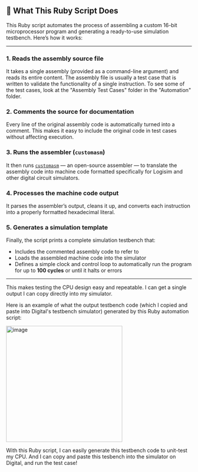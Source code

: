 ## 📄 What This Ruby Script Does

This Ruby script automates the process of assembling a custom 16-bit microprocessor program and generating a ready-to-use simulation testbench. Here’s how it works:




---

###  1. Reads the assembly source file  
It takes a single assembly (provided as a command-line argument) and reads its entire content. The assembly file is usually a test case that is written to validate the functionality of a single instruction. To see some of the test cases, look at the "Assembly Test Cases" folder in the "Automation" folder. 

###  2. Comments the source for documentation  
Every line of the original assembly code is automatically turned into a comment. This makes it easy to include the original code in test cases without affecting execution.

###  3. Runs the assembler (`customasm`)  
It then runs [`customasm`](https://github.com/HLorenzi/customasm) — an open-source assembler — to translate the assembly code into machine code formatted specifically for Logisim and other digital circuit simulators.

###  4. Processes the machine code output  
It parses the assembler’s output, cleans it up, and converts each instruction into a properly formatted hexadecimal literal.

###  5. Generates a simulation template  
Finally, the script prints a complete simulation testbench that:
-  Includes the commented assembly code to refer to
-  Loads the assembled machine code into the simulator
-  Defines a simple clock and control loop to automatically run the program for up to **100 cycles** or until it halts or errors

---

This makes testing the CPU design easy and repeatable. I can get a single output I can copy directly into my simulator.


Here is an example of what the output testbench code (which I copied and paste into Digital's testbench simulator) generated by this Ruby automation script:

<img width="315" alt="image" src="https://github.com/user-attachments/assets/431baaec-cdd6-47b9-b951-e7f0499f2f0c" />

With this Ruby script, I can easily generate this testbench code to unit-test my CPU. And I can copy and paste this tesbench into the simulator on Digital, and run the test case!

